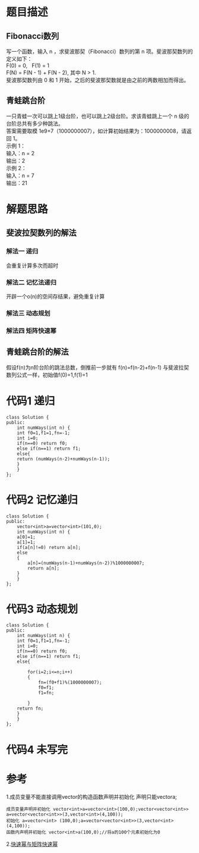 # 题目描述
## Fibonacci数列
写一个函数，输入 n ，求斐波那契（Fibonacci）数列的第 n 项。斐波那契数列的定义如下：  
F(0) = 0,   F(1) = 1  
F(N) = F(N - 1) + F(N - 2), 其中 N > 1.  
斐波那契数列由 0 和 1 开始，之后的斐波那契数就是由之前的两数相加而得出。  
## 青蛙跳台阶
一只青蛙一次可以跳上1级台阶，也可以跳上2级台阶。求该青蛙跳上一个 n 级的台阶总共有多少种跳法。  
答案需要取模 1e9+7（1000000007），如计算初始结果为：1000000008，请返回 1。  
示例 1：  
输入：n = 2  
输出：2  
示例 2：  
输入：n = 7  
输出：21  
# 解题思路
## 斐波拉契数列的解法
### 解法一 递归
会重复计算多次而超时
### 解法二 记忆法递归
开辟一个o(n)的空间存结果，避免重复计算
### 解法三 动态规划
### 解法四 矩阵快速幂
## 青蛙跳台阶的解法
假设f(n)为n阶台阶的跳法总数，倒推前一步就有 f(n)=f(n-2)+f(n-1) 与斐波拉契数列公式一样，初始值f(0)=1,f(1)=1
# 代码1 递归
```
class Solution {
public:
    int numWays(int n) {
    int f0=1,f1=1,fn=-1;
    int i=0;
    if(n==0) return f0;
    else if(n==1) return f1;
    else{
    return (numWays(n-2)+numWays(n-1));
    }
    }
};
```
# 代码2 记忆递归
```
class Solution {
public:
    vector<int>a=vector<int>(101,0);
    int numWays(int n) {
    a[0]=1;
    a[1]=1;
    if(a[n]!=0) return a[n];
    else
    {
        a[n]=(numWays(n-1)+numWays(n-2))%1000000007;
        return a[n];    
    }    
    }
};
```
# 代码3 动态规划
```
class Solution {
public:
    int numWays(int n) {
    int f0=1,f1=1,fn=-1;
    int i=0;
    if(n==0) return f0;
    else if(n==1) return f1;
    else{

        for(i=2;i<=n;i++)
        {
            fn=(f0+f1)%(1000000007);
            f0=f1;
            f1=fn;

        }
    return fn;
    }
    }
};
```
# 代码4 未写完
# 参考
1.成员变量不能直接调用vector的构造函数声明并初始化 声明只能vector<int>a;
```
成员变量声明并初始化 vector<int>a=vector<int>(100,0);vector<vector<int>> a=vector<vector<int>>(3,vector<int>(4,100));
初始化 a=vector<int> (100,0);a=vector<vector<int>>(3,vector<int>(4,100));
函数内声明并初始化 vector<int>a(100,0);//将a的100个元素初始化为0 
```
2.[快速幂与矩阵快速幂](https://blog.csdn.net/FlushHip/article/details/80068888)
